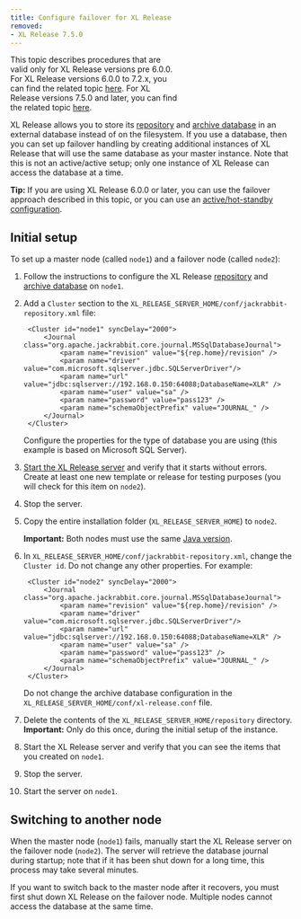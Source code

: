 ```yaml
---
title: Configure failover for XL Release
removed:
- XL Release 7.5.0
---
```


<div class="alert alert-warning" style="width: 60%">This topic describes procedures that are valid only for XL Release versions pre 6.0.0. For XL Release versions 6.0.0 to 7.2.x, you can find the related topic <a href="/xl-release/how-to/configure-active-hot-standby-for-jcr-repository.html">here</a>. For XL Release versions 7.5.0 and later, you can find the related topic <a href="/xl-release/how-to/configure-active-hot-standby.html">here</a>.</div>

XL Release allows you to store its [repository](/xl-release/how-to/configure-the-xl-release-repository-in-a-database.html) and [archive database](/xl-release/how-to/configure-the-archive-database.html) in an external database instead of on the filesystem. If you use a database, then you can set up failover handling by creating additional instances of XL Release that will use the same database as your master instance. Note that this is not an active/active setup; only one instance of XL Release can access the database at a time.

**Tip:** If you are using XL Release 6.0.0 or later, you can use the failover approach described in this topic, or you can use an [active/hot-standby configuration](/xl-release/how-to/configure-active-hot-standby.html).

## Initial setup

To set up a master node (called `node1`) and a failover node (called `node2`):

1. Follow the instructions to configure the XL Release [repository](/xl-release/how-to/configure-the-xl-release-repository-in-a-database.html) and [archive database](/xl-release/how-to/configure-the-archive-database.html#change-the-archive-database-dbms-xl-release-480-and-later) on `node1`.
2. Add a `Cluster` section to the `XL_RELEASE_SERVER_HOME/conf/jackrabbit-repository.xml` file:

        <Cluster id="node1" syncDelay="2000">
            <Journal class="org.apache.jackrabbit.core.journal.MSSqlDatabaseJournal">
                <param name="revision" value="${rep.home}/revision" />
                <param name="driver" value="com.microsoft.sqlserver.jdbc.SQLServerDriver"/>
                <param name="url" value="jdbc:sqlserver://192.168.0.150:64088;DatabaseName=XLR" />
                <param name="user" value="sa" />
                <param name="password" value="pass123" />
                <param name="schemaObjectPrefix" value="JOURNAL_" />
            </Journal>
        </Cluster>

    Configure the properties for the type of database you are using (this example is based on Microsoft SQL Server).

3. [Start the XL Release server](/xl-release/how-to/start-xl-release.html) and verify that it starts without errors. Create at least one new template or release for testing purposes (you will check for this item on `node2`).
4. Stop the server.
5. Copy the entire installation folder (`XL_RELEASE_SERVER_HOME`) to `node2`.

    **Important:** Both nodes must use the same [Java version](/xl-release/concept/requirements-for-installing-xl-release.html#server-requirements).

6. In `XL_RELEASE_SERVER_HOME/conf/jackrabbit-repository.xml`, change the `Cluster id`. Do not change any other properties. For example:

        <Cluster id="node2" syncDelay="2000">
            <Journal class="org.apache.jackrabbit.core.journal.MSSqlDatabaseJournal">
                <param name="revision" value="${rep.home}/revision" />
                <param name="driver" value="com.microsoft.sqlserver.jdbc.SQLServerDriver"/>
                <param name="url" value="jdbc:sqlserver://192.168.0.150:64088;DatabaseName=XLR" />
                <param name="user" value="sa" />
                <param name="password" value="pass123" />
                <param name="schemaObjectPrefix" value="JOURNAL_" />
            </Journal>
        </Cluster>

    Do not change the archive database configuration in the `XL_RELEASE_SERVER_HOME/conf/xl-release.conf` file.

7. Delete the contents of the `XL_RELEASE_SERVER_HOME/repository` directory. **Important:** Only do this once, during the initial setup of the instance.
8. Start the XL Release server and verify that you can see the items that you created on `node1`.
9. Stop the server.
10. Start the server on `node1`.

## Switching to another node

When the master node (`node1`) fails, manually start the XL Release server on the failover node (`node2`). The server will retrieve the database journal during startup; note that if it has been shut down for a long time, this process may take several minutes.

If you want to switch back to the master node after it recovers, you must first shut down XL Release on the failover node. Multiple nodes cannot access the database at the same time.
